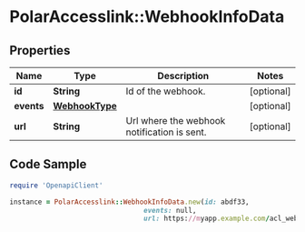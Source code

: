 # PolarAccesslink::WebhookInfoData

## Properties

Name | Type | Description | Notes
------------ | ------------- | ------------- | -------------
**id** | **String** | Id of the webhook. | [optional]
**events** | [**WebhookType**](WebhookType.md) |  | [optional]
**url** | **String** | Url where the webhook notification is sent. | [optional]

## Code Sample

```ruby
require 'OpenapiClient'

instance = PolarAccesslink::WebhookInfoData.new(id: abdf33,
                                 events: null,
                                 url: https://myapp.example.com/acl_webhook)
```


